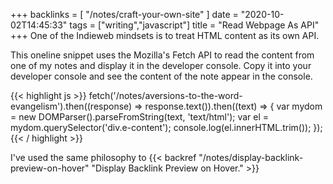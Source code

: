 +++
backlinks = [
    "/notes/craft-your-own-site"
]
date = "2020-10-02T14:45:33"
tags = ["writing","javascript"]
title = "Read Webpage As API"
+++
One of the Indieweb mindsets is to treat HTML content as its own API.

This oneline snippet uses the Mozilla's Fetch API to read the content from one of my notes and display it in the developer console. Copy it into your developer console and see the content of the note appear in the console.

{{< highlight js >}}
fetch('/notes/aversions-to-the-word-evangelism').then((response) => response.text()).then((text) => { var mydom = new DOMParser().parseFromString(text, 'text/html'); var el = mydom.querySelector('div.e-content'); console.log(el.innerHTML.trim()); });
{{< / highlight >}}

I've used the same philosophy to {{< backref "/notes/display-backlink-preview-on-hover" "Display Backlink Preview on Hover." >}}